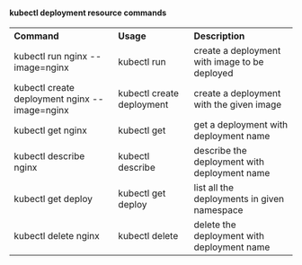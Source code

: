 
#### kubectl deployment resource commands

<table>
 <tr>
    <th style="text-align:left">Command</th>
    <th style="text-align:left">Usage</th>
    <th style="text-align:left">Description</th>
  </tr>
  <tr>
    <td>kubectl run nginx --image=nginx</td>
    <td>kubectl run</td>
    <td>create a deployment with image to be deployed</td>   
  </tr>
  <tr>
    <td>kubectl create deployment nginx --image=nginx</td>
    <td>kubectl create deployment</td>
    <td>create a deployment with the given image</td>   
  </tr>
  <tr>
    <td>kubectl get nginx</td>
    <td>kubectl get</td>
    <td>get a deployment with deployment name</td>   
  </tr>
  <tr>
    <td>kubectl describe nginx</td>
    <td>kubectl describe</td>
    <td>describe the deployment with deployment name</td>   
  </tr>
  <tr>
    <td>kubectl get deploy</td>
    <td>kubectl get deploy</td>
    <td>list all the deployments in given namespace</td>   
  </tr>
  <tr>
    <td>kubectl delete nginx</td>
    <td>kubectl delete</td>
    <td>delete the deployment with deployment name</td>   
  </tr>
 
</table>

